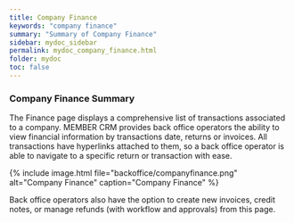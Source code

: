 ```yaml
---
title: Company Finance
keywords: "company finance"
summary: "Summary of Company Finance"
sidebar: mydoc_sidebar
permalink: mydoc_company_finance.html
folder: mydoc
toc: false
---
```


### Company Finance Summary

The Finance page displays a comprehensive list of transactions associated to a company.
MEMBER CRM provides back office operators the ability to view financial information by transactions date, returns or invoices. All transactions have hyperlinks attached to them, so a back office operator is able to navigate to a specific return or transaction with ease.

{% include image.html file="backoffice/companyfinance.png" alt="Company Finance" caption="Company Finance" %}

Back office operators also have the option to create new invoices, credit notes, or manage refunds (with workflow and approvals) from this page.
